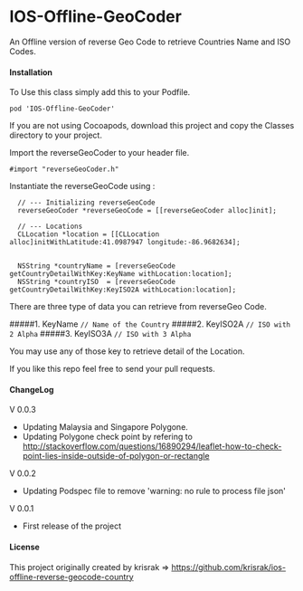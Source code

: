 IOS-Offline-GeoCoder
====================

An Offline version of reverse Geo Code to retrieve Countries Name and ISO Codes.

#### Installation

To Use this class simply add this to your Podfile.

```
pod 'IOS-Offline-GeoCoder'
```

If you are not using Cocoapods, download this project and copy the Classes directory to your project.

Import the reverseGeoCoder to your header file.

```
#import "reverseGeoCoder.h"
```

Instantiate the reverseGeoCode using : 

```
  // --- Initializing reverseGeoCode
  reverseGeoCoder *reverseGeoCode = [[reverseGeoCoder alloc]init];

```

```
  // --- Locations
  CLLocation *location = [[CLLocation alloc]initWithLatitude:41.0987947 longitude:-86.9682634];
```
```
    
  NSString *countryName = [reverseGeoCode getCountryDetailWithKey:KeyName withLocation:location];
  NSString *countryISO  = [reverseGeoCode getCountryDetailWithKey:KeyISO2A withLocation:location];

```

There are three type of data you can retrieve from reverseGeo Code.

#####1. KeyName   `// Name of the Country`
#####2. KeyISO2A  `// ISO with 2 Alpha`
#####3. KeyISO3A  `// ISO with 3 Alpha`

You may use any of those key to retrieve detail of the Location.

If you like this repo feel free to send your pull requests.


#### ChangeLog
V 0.0.3
- Updating Malaysia and Singapore Polygone.
- Updating Polygone check point by refering to http://stackoverflow.com/questions/16890294/leaflet-how-to-check-point-lies-inside-outside-of-polygon-or-rectangle 

V 0.0.2
- Updating Podspec file to remove 'warning: no rule to process file json'

V 0.0.1
- First release of the project


#### License 
This project originally created by 
krisrak  => https://github.com/krisrak/ios-offline-reverse-geocode-country

